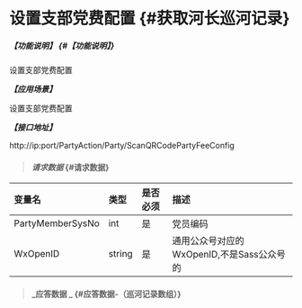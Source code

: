 # 设置支部党费配置 {#获取河长巡河记录}

##### _【功能说明】_ {#【功能说明】}

设置支部党费配置

_**【应用场景】**_

设置支部党费配置

_**【接口地址】**_

http://ip:port/PartyAction/Party/ScanQRCodePartyFeeConfig

> #### _请求数据_ {#请求数据}

| 变量名 | 类型 | 是否必须 | 描述 |
| :--- | :--- | :--- | :--- |
| PartyMemberSysNo | int | 是 | 党员编码 |
| WxOpenID| string| 是 | 通用公众号对应的WxOpenID,不是Sass公众号的|




> #### _应答数据 _ {#应答数据-（巡河记录数组）}





